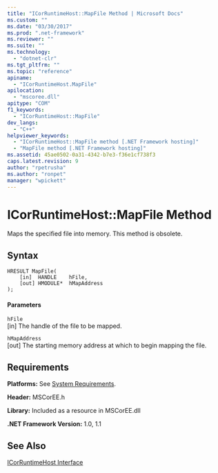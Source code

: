 ```yaml
---
title: "ICorRuntimeHost::MapFile Method | Microsoft Docs"
ms.custom: ""
ms.date: "03/30/2017"
ms.prod: ".net-framework"
ms.reviewer: ""
ms.suite: ""
ms.technology: 
  - "dotnet-clr"
ms.tgt_pltfrm: ""
ms.topic: "reference"
apiname: 
  - "ICorRuntimeHost.MapFile"
apilocation: 
  - "mscoree.dll"
apitype: "COM"
f1_keywords: 
  - "ICorRuntimeHost::MapFile"
dev_langs: 
  - "C++"
helpviewer_keywords: 
  - "ICorRuntimeHost::MapFile method [.NET Framework hosting]"
  - "MapFile method [.NET Framework hosting]"
ms.assetid: 45ae0502-0a31-4342-b7e3-f36e1cf738f3
caps.latest.revision: 9
author: "rpetrusha"
ms.author: "ronpet"
manager: "wpickett"
---
```

# ICorRuntimeHost::MapFile Method
Maps the specified file into memory. This method is obsolete.  
  
## Syntax  
  
```  
HRESULT MapFile(  
    [in]  HANDLE    hFile,  
    [out] HMODULE*  hMapAddress  
);  
```  
  
#### Parameters  
 `hFile`  
 [in] The handle of the file to be mapped.  
  
 `hMapAddress`  
 [out] The starting memory address at which to begin mapping the file.  
  
## Requirements  
 **Platforms:** See [System Requirements](../../../../docs/framework/get-started/system-requirements.md).  
  
 **Header:** MSCorEE.h  
  
 **Library:** Included as a resource in MSCorEE.dll  
  
 **.NET Framework Version:** 1.0, 1.1  
  
## See Also  
 [ICorRuntimeHost Interface](../../../../docs/framework/unmanaged-api/hosting/icorruntimehost-interface.md)
